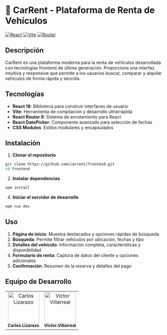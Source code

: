 # 🚗 CarRent - Plataforma de Renta de Vehículos

[![React](https://img.shields.io/badge/React-20232A?style=for-the-badge&logo=react&logoColor=61DAFB)](https://reactjs.org/)
[![Vite](https://img.shields.io/badge/Vite-646CFF?style=for-the-badge&logo=vite&logoColor=white)](https://vitejs.dev/)
[![Router](https://img.shields.io/badge/React_Router-CA4245?style=for-the-badge&logo=react-router&logoColor=white)](https://reactrouter.com/)

## Descripción

CarRent es una plataforma moderna para la renta de vehículos desarrollada con tecnologías frontend de última generación. Proporciona una interfaz intuitiva y responsive que permite a los usuarios buscar, comparar y alquilar vehículos de forma rápida y sencilla.


## Tecnologías

- **React 18**: Biblioteca para construir interfaces de usuario
- **Vite**: Herramienta de compilación y desarrollo ultrarrápida
- **React Router 6**: Sistema de enrutamiento para React
- **React DatePicker**: Componente avanzado para selección de fechas
- **CSS Modules**: Estilos modulares y encapsulados


## Instalación

1. **Clonar el repositorio**

```bash
git clone https://github.com/carrent/frontend.git
cd frontend
```

2. **Instalar dependencias**

```bash
npm install
```

4. **Iniciar el servidor de desarrollo**

```bash
npm run dev
```

## Uso

1. **Página de inicio**: Muestra destacados y opciones rápidas de búsqueda
2. **Búsqueda**: Permite filtrar vehículos por ubicación, fechas y tipo
3. **Detalles del vehículo**: Información completa, características y disponibilidad
4. **Formulario de renta**: Captura de datos del cliente y opciones adicionales
5. **Confirmación**: Resumen de la reserva y detalles del pago

## Equipo de Desarrollo

<table>
  <tr>
    <td align="center">
      <a href="https://github.com/CALR0">
        <img src="https://github.com/CALR0.png" width="100px;" alt="Carlos Lizarazo"/>
        <br />
        <sub><b>Carlos Lizarazo</b></sub>
      </a>
    </td>
    <td align="center">
      <a href="https://github.com/Viraviutt">
        <img src="https://github.com/Viraviutt.png" width="100px;" alt="Victor Villarreal"/>
        <br />
        <sub><b>Victor Villarreal</b></sub>
      </a>
    </td>
  </tr>
</table>